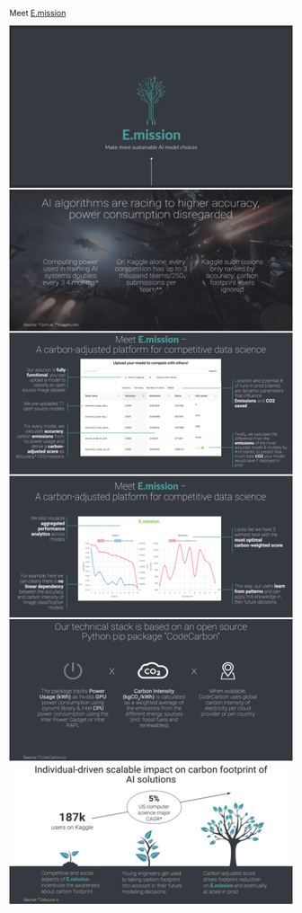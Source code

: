 Meet [E.mission](https://hackbusters.vercel.app)

![](./docs/1-logo.png)
![](./docs/1-min-2.png)
![](./docs/2.png)
![](./docs/3.png)
![](./docs/4.png)
![](./docs/5.png)
